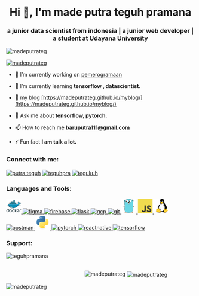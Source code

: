 <h1 align="center">Hi 👋, I'm made putra teguh pramana</h1>
<h3 align="center">a junior data scientist from indonesia | a junior web developer | a student at Udayana University </h3>

<p align="left"> <img src="https://komarev.com/ghpvc/?username=madeputrateg&label=Profile%20views&color=0e75b6&style=flat" alt="madeputrateg" /> </p>

<p align="left"> <a href="https://github.com/ryo-ma/github-profile-trophy"><img src="https://github-profile-trophy.vercel.app/?username=madeputrateg" alt="madeputrateg" /></a> </p>

- 🔭 I’m currently working on [pemerogramaan](https://github.com/madeputrateg/PBWbackend.git)

- 🌱 I’m currently learning **tensorflow , datascientist.**

- 📝 my blog [https://madeputrateg.github.io/myblog/](https://madeputrateg.github.io/myblog/)

- 💬 Ask me about **tensorflow, pytorch.**

- 📫 How to reach me **baruputra111@gmail.com**

- ⚡ Fun fact **I am talk a lot.**

<h3 align="left">Connect with me:</h3>
<p align="left">
<a href="https://linkedin.com/in/putra teguh" target="blank"><img align="center" src="https://raw.githubusercontent.com/rahuldkjain/github-profile-readme-generator/master/src/images/icons/Social/linked-in-alt.svg" alt="putra teguh" height="30" width="40" /></a>
<a href="https://kaggle.com/teguhpra" target="blank"><img align="center" src="https://raw.githubusercontent.com/rahuldkjain/github-profile-readme-generator/master/src/images/icons/Social/kaggle.svg" alt="teguhpra" height="30" width="40" /></a>
<a href="https://instagram.com/tegukuh" target="blank"><img align="center" src="https://raw.githubusercontent.com/rahuldkjain/github-profile-readme-generator/master/src/images/icons/Social/instagram.svg" alt="tegukuh" height="30" width="40" /></a>
</p>

<h3 align="left">Languages and Tools:</h3>
<p align="left"> <a href="https://www.docker.com/" target="_blank" rel="noreferrer"> <img src="https://raw.githubusercontent.com/devicons/devicon/master/icons/docker/docker-original-wordmark.svg" alt="docker" width="40" height="40"/> </a> <a href="https://www.figma.com/" target="_blank" rel="noreferrer"> <img src="https://www.vectorlogo.zone/logos/figma/figma-icon.svg" alt="figma" width="40" height="40"/> </a> <a href="https://firebase.google.com/" target="_blank" rel="noreferrer"> <img src="https://www.vectorlogo.zone/logos/firebase/firebase-icon.svg" alt="firebase" width="40" height="40"/> </a> <a href="https://flask.palletsprojects.com/" target="_blank" rel="noreferrer"> <img src="https://www.vectorlogo.zone/logos/pocoo_flask/pocoo_flask-icon.svg" alt="flask" width="40" height="40"/> </a> <a href="https://cloud.google.com" target="_blank" rel="noreferrer"> <img src="https://www.vectorlogo.zone/logos/google_cloud/google_cloud-icon.svg" alt="gcp" width="40" height="40"/> </a> <a href="https://git-scm.com/" target="_blank" rel="noreferrer"> <img src="https://www.vectorlogo.zone/logos/git-scm/git-scm-icon.svg" alt="git" width="40" height="40"/> </a> <a href="https://golang.org" target="_blank" rel="noreferrer"> <img src="https://raw.githubusercontent.com/devicons/devicon/master/icons/go/go-original.svg" alt="go" width="40" height="40"/> </a> <a href="https://developer.mozilla.org/en-US/docs/Web/JavaScript" target="_blank" rel="noreferrer"> <img src="https://raw.githubusercontent.com/devicons/devicon/master/icons/javascript/javascript-original.svg" alt="javascript" width="40" height="40"/> </a> <a href="https://www.linux.org/" target="_blank" rel="noreferrer"> <img src="https://raw.githubusercontent.com/devicons/devicon/master/icons/linux/linux-original.svg" alt="linux" width="40" height="40"/> </a> <a href="https://postman.com" target="_blank" rel="noreferrer"> <img src="https://www.vectorlogo.zone/logos/getpostman/getpostman-icon.svg" alt="postman" width="40" height="40"/> </a> <a href="https://www.python.org" target="_blank" rel="noreferrer"> <img src="https://raw.githubusercontent.com/devicons/devicon/master/icons/python/python-original.svg" alt="python" width="40" height="40"/> </a> <a href="https://pytorch.org/" target="_blank" rel="noreferrer"> <img src="https://www.vectorlogo.zone/logos/pytorch/pytorch-icon.svg" alt="pytorch" width="40" height="40"/> </a> <a href="https://reactnative.dev/" target="_blank" rel="noreferrer"> <img src="https://reactnative.dev/img/header_logo.svg" alt="reactnative" width="40" height="40"/> </a> <a href="https://www.tensorflow.org" target="_blank" rel="noreferrer"> <img src="https://www.vectorlogo.zone/logos/tensorflow/tensorflow-icon.svg" alt="tensorflow" width="40" height="40"/> </a> </p>

<h3 align="left">Support:</h3>
<p><a href="https://www.buymeacoffee.com/teguhpramana"> <img align="left" src="https://cdn.buymeacoffee.com/buttons/v2/default-yellow.png" height="50" width="210" alt="teguhpramana" /></a></p><br><br>

<p><img align="left" src="https://github-readme-stats.vercel.app/api/top-langs?username=madeputrateg&show_icons=true&locale=en&layout=compact" alt="madeputrateg" /></p>

<p>&nbsp;<img align="center" src="https://github-readme-stats.vercel.app/api?username=madeputrateg&show_icons=true&locale=en" alt="madeputrateg" /></p>

<p><img align="center" src="https://github-readme-streak-stats.herokuapp.com/?user=madeputrateg&" alt="madeputrateg" /></p>
